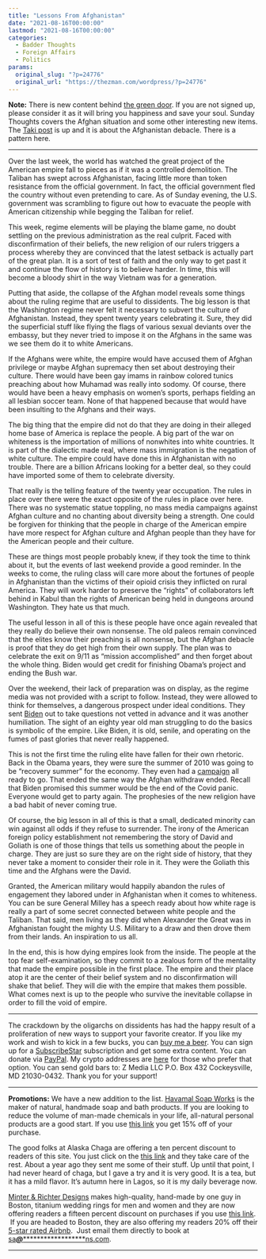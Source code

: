 ```yaml
---
title: "Lessons From Afghanistan"
date: "2021-08-16T00:00:00"
lastmod: "2021-08-16T00:00:00"
categories:
  - Badder Thoughts
  - Foreign Affairs
  - Politics
params:
  original_slug: "?p=24776"
  original_url: "https://thezman.com/wordpress/?p=24776"
---
```


**Note:** There is new content behind
<a href="https://www.subscribestar.com/the-z-blog" rel="noopener"
target="_blank">the green door</a>. If you are not signed up, please
consider it as it will bring you happiness and save your soul. Sunday
Thoughts covers the Afghan situation and some other interesting new
items. The <a
href="https://www.takimag.com/article/twentieth-anniversary-affliction/"
rel="noopener" target="_blank">Taki post</a> is up and it is about the
Afghanistan debacle. There is a pattern here.

------------------------------------------------------------------------

Over the last week, the world has watched the great project of the
American empire fall to pieces as if it was a controlled demolition. The
Taliban has swept across Afghanistan, facing little more than token
resistance from the official government. In fact, the official
government fled the country without even pretending to care. As of
Sunday evening, the U.S. government was scrambling to figure out how to
evacuate the people with American citizenship while begging the Taliban
for relief.

This week, regime elements will be playing the blame game, no doubt
settling on the previous administration as the real culprit. Faced with
disconfirmation of their beliefs, the new religion of our rulers
triggers a process whereby they are convinced that the latest setback is
actually part of the great plan. It is a sort of test of faith and the
only way to get past it and continue the flow of history is to believe
harder. In time, this will become a bloody shirt in the way Vietnam was
for a generation.

Putting that aside, the collapse of the Afghan model reveals some things
about the ruling regime that are useful to dissidents. The big lesson is
that the Washington regime never felt it necessary to subvert the
culture of Afghanistan. Instead, they spent twenty years celebrating it.
Sure, they did the superficial stuff like flying the flags of various
sexual deviants over the embassy, but they never tried to impose it on
the Afghans in the same was we see them do it to white Americans.

If the Afghans were white, the empire would have accused them of Afghan
privilege or maybe Afghan supremacy then set about destroying their
culture. There would have been gay imams in rainbow colored tunics
preaching about how Muhamad was really into sodomy. Of course, there
would have been a heavy emphasis on women’s sports, perhaps fielding an
all lesbian soccer team. None of that happened because that would have
been insulting to the Afghans and their ways.

The big thing that the empire did not do that they are doing in their
alleged home base of America is replace the people. A big part of the
war on whiteness is the importation of millions of nonwhites into white
countries. It is part of the dialectic made real, where mass immigration
is the negation of white culture. The empire could have done this in
Afghanistan with no trouble. There are a billion Africans looking for a
better deal, so they could have imported some of them to celebrate
diversity.

That really is the telling feature of the twenty year occupation. The
rules in place over there were the exact opposite of the rules in place
over here. There was no systematic statue toppling, no mass media
campaigns against Afghan culture and no chanting about diversity being a
strength. One could be forgiven for thinking that the people in charge
of the American empire have more respect for Afghan culture and Afghan
people than they have for the American people and their culture.

These are things most people probably knew, if they took the time to
think about it, but the events of last weekend provide a good reminder.
In the weeks to come, the ruling class will care more about the fortunes
of people in Afghanistan than the victims of their opioid crisis they
inflicted on rural America. They will work harder to preserve the
“rights” of collaborators left behind in Kabul than the rights of
American being held in dungeons around Washington. They hate us that
much.

The useful lesson in all of this is these people have once again
revealed that they really do believe their own nonsense. The old paleos
remain convinced that the elites know their preaching is all nonsense,
but the Afghan debacle is proof that they do get high from their own
supply. The plan was to celebrate the exit on 9/11 as “mission
accomplished” and then forget about the whole thing. Biden would get
credit for finishing Obama’s project and ending the Bush war.

Over the weekend, their lack of preparation was on display, as the
regime media was not provided with a script to follow. Instead, they
were allowed to think for themselves, a dangerous prospect under ideal
conditions. They sent <a
href="https://www.zerohedge.com/political/former-cia-officer-most-infamous-devastating-press-conference-ever-held-american"
rel="noopener" target="_blank">Biden</a> out to take questions not
vetted in advance and it was another humiliation. The sight of an eighty
year old man struggling to do the basics is symbolic of the empire. Like
Biden, it is old, senile, and operating on the fumes of past glories
that never really happened.

This is not the first time the ruling elite have fallen for their own
rhetoric. Back in the Obama years, they were sure the summer of 2010 was
going to be “recovery summer” for the economy. They even had a <a
href="https://obamawhitehouse.archives.gov/blog/2010/06/17/a-summer-recovery"
rel="noopener" target="_blank">campaign</a> all ready to go. That ended
the same way the Afghan withdraw ended. Recall that Biden promised this
summer would be the end of the Covid panic. Everyone would get to party
again. The prophesies of the new religion have a bad habit of never
coming true.

Of course, the big lesson in all of this is that a small, dedicated
minority can win against all odds if they refuse to surrender. The irony
of the American foreign policy establishment not remembering the story
of David and Goliath is one of those things that tells us something
about the people in charge. They are just so sure they are on the right
side of history, that they never take a moment to consider their role in
it. They were the Goliath this time and the Afghans were the David.

Granted, the American military would happily abandon the rules of
engagement they labored under in Afghanistan when it comes to whiteness.
You can be sure General Milley has a speech ready about how white rage
is really a part of some secret connected between white people and the
Taliban. That said, men living as they did when Alexander the Great was
in Afghanistan fought the mighty U.S. Military to a draw and then drove
them from their lands. An inspiration to us all.

In the end, this is how dying empires look from the inside. The people
at the top fear self-examination, so they commit to a zealous form of
the mentality that made the empire possible in the first place. The
empire and their place atop it are the center of their belief system and
no disconfirmation will shake that belief. They will die with the empire
that makes them possible. What comes next is up to the people who
survive the inevitable collapse in order to fill the void of empire.

------------------------------------------------------------------------

The crackdown by the oligarchs on dissidents has had the happy result of
a proliferation of new ways to support your favorite creator. If you
like my work and wish to kick in a few bucks, you can
<a href="https://www.buymeacoffee.com/mujolulu" rel="noopener"
target="_blank">buy me a beer</a>. You can sign up for a
<a href="https://www.subscribestar.com/the-z-blog" rel="noopener"
target="_blank">SubscribeStar</a> subscription and get some extra
content. You can donate via <a
href="https://www.paypal.com/donate/?cmd=_s-xclick&amp;hosted_button_id=UDAS2Q8JYA6CN&amp;source=url"
rel="noopener" target="_blank">PayPal</a>. My crypto addresses are
<a href="https://thezman.com/wordpress/?page_id=22713" rel="noopener"
target="_blank">here</a> for those who prefer that option. You can send
gold bars to: Z Media LLC P.O. Box 432 Cockeysville, MD 21030-0432.
Thank you for your support!

------------------------------------------------------------------------

**Promotions:** We have a new addition to the list.
<a href="https://havamalsoapworks.com/" rel="noopener"
target="_blank">Havamal Soap Works</a> is the maker of natural, handmade
soap and bath products. If you are looking to reduce the volume of
man-made chemicals in your life, all-natural personal products are a
good start. If you use
<a href="https://havamalsoapworks.com/discount/ZMAN" rel="noopener"
target="_blank">this link</a> you get 15% off of your purchase.

The good folks at Alaska Chaga are offering a ten percent discount to
readers of this site. You just click on the
<a href="https://alaskachaga.us/discount/ZMAN" rel="noopener noreferrer"
target="_blank">this link</a> and they take care of the rest. About a
year ago they sent me some of their stuff. Up until that point, I had
never heard of chaga, but I gave a try and it is very good. It is a tea,
but it has a mild flavor. It’s autumn here in Lagos, so it is my daily
beverage now.

<a href="https://www.minterandrichterdesigns.com/"
rel="noreferrer nofollow noopener" target="_blank">Minter &amp; Richter
Designs</a> makes high-quality, hand-made by one guy in Boston, titanium
wedding rings for men and women and they are now offering readers a
fifteen percent discount on purchases if you use
<a href="https://www.minterandrichterdesigns.com/discount/ZMAN"
rel="noreferrer nofollow noopener" target="_blank">this link</a>. 
 <span class="highlight"><span class="colour"><span class="font"><span class="size">If
you are headed to Boston, they are also offering my readers 20% off
their <a
href="https://www.airbnb.com/users/7988017/listings?user_id=7988017&amp;s=3"
rel="noopener noreferrer" target="_blank">5-star rated Airbnb</a>.  Just
email them directly to book at
<a href="mailto:sa***@*********************ns.com"
data-original-string="bwk42ELKX0NAKKfMGBk+uA==cb7XnpRVff7jBL4gAYuyYsuFZI6yzqnlfNxmUyllns122F4VQT+fSJUezhAbdWSIU64"><span
class="apbct-email-encoder"
data-original-string="Gqh4+r4heYzKItSpOmOjqg==cb7Jyb76hZth1/nlkUTnXz/KRtFR1KI25Ju5pDRDjvXd8iJW5zkB2rINp7gAmg11om6"
title="This contact has been encoded by Anti-Spam by CleanTalk. Click to decode. To finish the decoding make sure that JavaScript is enabled in your browser.">sa<span
class="apbct-blur">***</span>@<span
class="apbct-blur">*********************</span>ns.com</span></a>.</span></span></span></span>

------------------------------------------------------------------------
